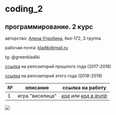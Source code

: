 # coding_2
## программирование. 2 курс
авторство: [Алена Утробина](https://github.com/greenkladiki), бкл-172, 3 группа

рабочая почта: kladiki@mail.ru

tg: @greenkladiki

[ссылка](https://github.com/greenkladiki/coding) на репозиторий прошлого года (2017-2018)

[ссылка](https://github.com/greenkladiki/coding_2) на репозиторий этого года (2018-2019)

№|описание|ссылка на работу
---|---|---
1|игра "виселица"|*[код](https://github.com/greenkladiki/coding_2/blob/master/hw/game.py) или [код в ipynb](https://github.com/greenkladiki/coding_2/blob/master/hw/game.ipynb)*


![](https://pp.userapi.com/c824502/v824502211/8f0c3/NRnzWb9XF0c.jpg)
